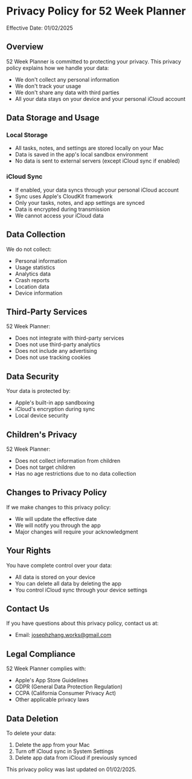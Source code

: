 # Privacy Policy for 52 Week Planner

Effective Date: 01/02/2025

## Overview

52 Week Planner is committed to protecting your privacy. This privacy policy explains how we handle your data:

- We don't collect any personal information
- We don't track your usage
- We don't share any data with third parties
- All your data stays on your device and your personal iCloud account

## Data Storage and Usage

### Local Storage
- All tasks, notes, and settings are stored locally on your Mac
- Data is saved in the app's local sandbox environment
- No data is sent to external servers (except iCloud sync if enabled)

### iCloud Sync
- If enabled, your data syncs through your personal iCloud account
- Sync uses Apple's CloudKit framework
- Only your tasks, notes, and app settings are synced
- Data is encrypted during transmission
- We cannot access your iCloud data

## Data Collection

We do not collect:
- Personal information
- Usage statistics
- Analytics data
- Crash reports
- Location data
- Device information

## Third-Party Services

52 Week Planner:
- Does not integrate with third-party services
- Does not use third-party analytics
- Does not include any advertising
- Does not use tracking cookies

## Data Security

Your data is protected by:
- Apple's built-in app sandboxing
- iCloud's encryption during sync
- Local device security

## Children's Privacy

52 Week Planner:
- Does not collect information from children
- Does not target children
- Has no age restrictions due to no data collection

## Changes to Privacy Policy

If we make changes to this privacy policy:
- We will update the effective date
- We will notify you through the app
- Major changes will require your acknowledgment

## Your Rights

You have complete control over your data:
- All data is stored on your device
- You can delete all data by deleting the app
- You control iCloud sync through your device settings

## Contact Us

If you have questions about this privacy policy, contact us at:
- Email: josephzhang.works@gmail.com

## Legal Compliance

52 Week Planner complies with:
- Apple's App Store Guidelines
- GDPR (General Data Protection Regulation)
- CCPA (California Consumer Privacy Act)
- Other applicable privacy laws

## Data Deletion

To delete your data:
1. Delete the app from your Mac
2. Turn off iCloud sync in System Settings
3. Delete app data from iCloud if previously synced

This privacy policy was last updated on 01/02/2025.
